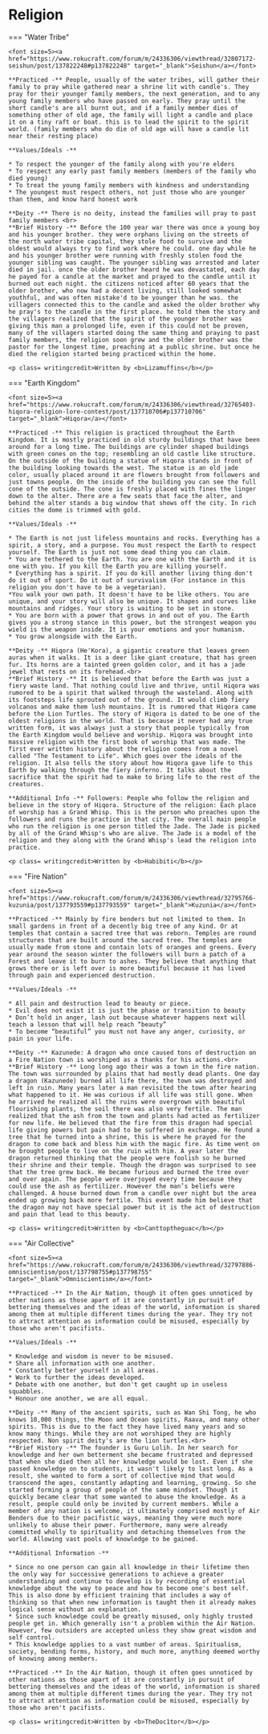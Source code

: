 # Religion

=== "Water Tribe"

    <font size=5><a href="https://www.rokucraft.com/forum/m/24336306/viewthread/32807172-seishun/post/137822248#p137822248" target="_blank">Seishun</a></font>

    **Practiced -** People, usually of the water tribes, will gather their family to pray while gathered near a shrine lit with candle's. They pray for their younger family members, the next generation, and to any young family members who have passed on early. They pray until the short candle's are all burnt out, and if a family member dies of something other of old age, the family will light a candle and place it on a tiny raft or boat. this is to lead the spirit to the spirit world. (family members who do die of old age will have a candle lit near their resting place)

    **Values/Ideals -**

    * To respect the younger of the family along with you're elders
    * To respect any early past family members (members of the family who died young)
    * To treat the young family members with kindness and understanding
    * The youngest must respect others, not just those who are younger than them, and know hard honest work

    **Deity -** There is no deity, instead the families will pray to past family members <br>
    **Brief History -** Before the 100 year war there was once a young boy and his younger brother. they were orphans living on the streets of the north water tribe capital, they stole food to survive and the oldest would always try to find work where he could. one day while he and his younger brother were running with freshly stolen food the younger sibling was caught. The younger sibling was arrested and later died in jail. once the older brother heard he was devastated, each day he payed for a candle at the market and prayed to the candle until it burned out each night. the citizens noticed after 60 years that the older brother, who now had a decent living, still looked somewhat youthful, and was often mistake'd to be younger than he was. the villagers connected this to the candle and asked the older brother why he pray's to the candle in the first place. he told them the story and the villagers realized that the spirit of the younger brother was giving this man a prolonged life, even if this could not be proven, many of the villagers started doing the same thing and praying to past family members, the religion soon grew and the older brother was the pastor for the longest time, preaching at a public shrine. but once he died the religion started being practiced within the home.

    <p class= writingcredit>Written by <b>Lizamuffins</b></p>

=== "Earth Kingdom"

    <font size=5><a href="https://www.rokucraft.com/forum/m/24336306/viewthread/32765403-hiqora-religion-lore-contest/post/137710706#p137710706" target="_blank">Hiqora</a></font>

    **Practiced -** This religion is practiced throughout the Earth Kingdom. It is mostly practiced in old sturdy buildings that have been around for a long time. The buildings are cylinder shaped buildings with green cones on the top; resembling an old castle like structure. On the outside of the building a statue of Hiqora stands in front of the building looking towards the west. The statue is an old jade color, usually placed around it are flowers brought from followers and just towns people. On the inside of the building you can see the full cone of the outside. The cone is freshly placed with fines the linger down to the alter. There are a few seats that face the alter, and behind the alter stands a big window that shows off the city. In rich cities the dome is trimmed with gold. 

    **Values/Ideals -**

    * The Earth is not just lifeless mountains and rocks. Everything has a spirit, a story, and a purpose. You must respect the Earth to respect yourself. The Earth is just not some dead thing you can claim.
    * You are tethered to the Earth. You are one with the Earth and it is one with you. If you kill the Earth you are killing yourself.
    * Everything has a spirit. If you do kill another living thing don't do it out of sport. Do it out of survivalism (For instance in this religion you don't have to be a vegetarian).
    *You walk your own path. It doesn't have to be like others. You are unique, and your story will also be unique. It shapes and curves like mountains and ridges. Your story is waiting to be set in stone.
    * You are born with a power that grows in and out of you. The Earth gives you a strong stance in this power, but the strongest weapon you wield is the weapon inside. It is your emotions and your humanism.
    * You grow alongside with the Earth.

    **Deity -** Hiqora (He'Kora), a gigantic creature that leaves green auras when it walks. It is a deer like giant creature, that has green fur. Its horns are a tainted green golden color, and it has a jade jewel that rests on its forehead.<br>
    **Brief History -** It is believed that before the Earth was just a fiery waste land. That nothing could live and thrive, until Hiqora was rumored to be a spirit that walked through the wasteland. Along with its footsteps life sprouted out of the ground. It would climb fiery volcanos and make them lush mountains. It is rumored that Hiqora came before the Lion Turtles. The story of Hiqora is dated to be one of the oldest religions in the world. That is because it never had any true written form, it was always just a story that people typically from the Earth Kingdom would believe and worship. Hiqora was brought into massive religion with the first book of worship that was made. The first ever written history about the religion comes from a novel called "The Testament to Life". Which goes over the ideals of the religion. It also tells the story about how Hiqora gave life to this Earth by walking through the fiery inferno. It talks about the sacrifice that the spirit had to make to bring life to the rest of the creatures.

    **Additional Info -** Followers: People who follow the religion and believe in the story of Hiqora. Structure of the religion: Each place of worship has a Grand Whisp. This is the person who preaches upon the followers and runs the practice in that city. The overall main people who run the religion is one person titled the Jade. The Jade is picked by all of the Grand Whisp's who are alive. The Jade is a model of the religion and they along with the Grand Whisp's lead the religion into practice.

    <p class= writingcredit>Written by <b>Habibiti</b></p>

=== "Fire Nation"
    
    <font size=5><a href="https://www.rokucraft.com/forum/m/24336306/viewthread/32795766-kuzunia/post/137793559#p137793559" target="_blank">Kuzunia</a></font>

    **Practiced -** Mainly by fire benders but not limited to them. In small gardens in front of a decently big tree of any kind. Or at temples that contain a sacred tree that was reborn. Temples are round structures that are built around the sacred tree. The temples are usually made from stone and contain lots of oranges and greens. Every year around the season winter the followers will burn a patch of a Forest and leave it to burn to ashes. They believe that anything that grows there or is left over is more beautiful because it has lived through pain and experienced destruction.

    **Values/Ideals -**

    * All pain and destruction lead to beauty or piece.
    * Evil does not exist it is just the phase or transition to beauty
    * Don’t hold in anger, lash out because whatever happens next will teach a lesson that will help reach “beauty”
    * To become “beautiful” you must not have any anger, curiosity, or pain in your life.

    **Deity -** Kazunede: A dragon who once caused tons of destruction on a Fire Nation town is worshiped as a thanks for his actions.<br>
    **Brief History -** Long long ago their was a town in the fire nation. The town was surrounded by plains that had mostly dead plants. One day a dragon (Kazunede) burned all life there, the town was destroyed and left in ruin. Many years later a man revisited the town after hearing what happened to it. He was curious if all life was still gone. When he arrived he realized all the ruins were overgrown with beautiful flourishing plants, the soil there was also very fertile. The man realized that the ash from the town and plants had acted as fertilizer for new life. He believed that the fire from this dragon had special life giving powers but pain had to be suffered in exchange. He found a tree that he turned into a shrine, this is where he prayed for the dragon to come back and bless him with the magic fire. As time went on he brought people to live on the ruin with him. A year later the dragon returned thinking that the people were foolish so he burned their shrine and their temple. Though the dragon was surprised to see that the tree grew back. He became furious and burned the tree over and over again. The people were overjoyed every time because they could use the ash as fertilizer. However the man’s beliefs were challenged. A house burned down from a candle over night but the area ended up growing back more fertile. This event made him believe that the dragon may not have special power but it is the act of destruction and pain that lead to this beauty.

    <p class= writingcredit>Written by <b>Canttoptheguac</b></p>

=== "Air Collective"
    
    <font size=5><a href="https://www.rokucraft.com/forum/m/24336306/viewthread/32797886-omniscientism/post/137798755#p137798755" target="_blank">Omniscientism</a></font>

    **Practiced -** In the Air Nation, though it often goes unnoticed by other nations as those apart of it are constantly in pursuit of bettering themselves and the ideas of the world, information is shared among them at multiple different times during the year. They try not to attract attention as information could be misused, especially by those who aren't pacifists.

    **Values/Ideals -**

    * Knowledge and wisdom is never to be misused.
    * Share all information with one another.
    * Constantly better yourself in all areas.
    * Work to further the ideas developed.
    * Debate with one another, but don't get caught up in useless squabbles.
    * Honour one another, we are all equal.

    **Deity -** Many of the ancient spirits, such as Wan Shi Tong, he who knows 10,000 things, the Moon and Ocean spirits, Raava, and many other spirits. This is due to the fact they have lived many years and so know many things. While they are not worshiped they are highly respected. Non spirit deity's are the lion turtles.<br>
    **Brief History -** The founder is Guru Lolih. In her search for knowledge and her own betterment she became frustrated and depressed that when she died then all her knowledge would be lost. Even if she passed knowledge on to students, it wasn't likely to last long. As a result, she wanted to form a sort of collective mind that would transcend the ages, constantly adapting and learning, growing. So she started forming a group of people of the same mindset. Though it quickly became clear that some wanted to abuse the knowledge. As a result, people could only be invited by current members. While a member of any nation is welcome, it ultimately comprised mostly of Air Benders due to their pacifistic ways, meaning they were much more unlikely to abuse their power. Furthermore, many were already committed wholly to spirituality and detaching themselves from the world. Allowing vast pools of knowledge to be gained.
    
    **Additional Information -**

    * Since no one person can gain all knowledge in their lifetime then the only way for successive generations to achieve a greater understanding and continue to develop is by recording of essential knowledge about the way to peace and how to become one's best self. This is also done by efficient training that includes a way of thinking so that when new information is taught then it already makes logical sense without an explanation.
    * Since such knowledge could be greatly misused, only highly trusted people get in. Which generally isn't a problem within the Air Nation. However, few outsiders are accepted unless they show great wisdom and self control.
    * This knowledge applies to a vast number of areas. Spiritualism, society, bending forms, history, and much more, anything deemed worthy of knowing among members.

    **Practiced -** In the Air Nation, though it often goes unnoticed by other nations as those apart of it are constantly in pursuit of bettering themselves and the ideas of the world, information is shared among them at multiple different times during the year. They try not to attract attention as information could be misused, especially by those who aren't pacifists.

    <p class= writingcredit>Written by <b>TheDoc1tor</b></p>
